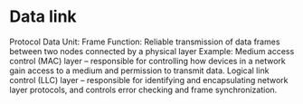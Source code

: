 # Data link

Protocol Data Unit: Frame
Function: Reliable transmission of data frames between two nodes connected by a physical layer
Example: Medium access control (MAC) layer – responsible for controlling how devices in a network gain access to a medium and permission to transmit data.
Logical link control (LLC) layer – responsible for identifying and encapsulating network layer protocols, and controls error checking and frame synchronization.